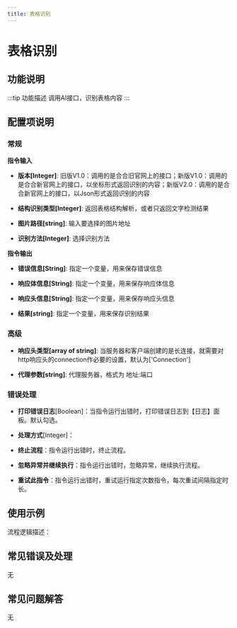 ```yaml
---
title: 表格识别
---
```


# 表格识别

## 功能说明

:::tip 功能描述
调用AI接口，识别表格内容
:::

## 配置项说明

### 常规

**指令输入**

- **版本[Integer]**: 旧版V1.0：调用的是合合旧官网上的接口；新版V1.0：调用的是合合新官网上的接口，以坐标形式返回识别的内容；新版V2.0：调用的是合合新官网上的接口，以Json形式返回识别的内容

- **结构识别类型[Integer]**: 返回表格结构解析，或者只返回文字检测结果

- **图片路径[string]**: 输入要选择的图片地址

- **识别方法[Integer]**: 选择识别方法


**指令输出**

- **错误信息[String]**: 指定一个变量，用来保存错误信息

- **响应体信息[String]**: 指定一个变量，用来保存响应体信息

- **响应头信息[String]**: 指定一个变量，用来保存响应头信息

- **结果[string]**: 指定一个变量，用来保存识别结果

### 高级

- **响应头类型[array of string]**: 当服务器和客户端创建的是长连接，就需要对http响应头的connection作必要的设置，默认为['Connection']

- **代理参数[string]**: 代理服务器，格式为 地址:端口

### 错误处理

- **打印错误日志**[Boolean]：当指令运行出错时，打印错误日志到【日志】面板。默认勾选。

- **处理方式**[Integer]：

 - **终止流程**：指令运行出错时，终止流程。

 - **忽略异常并继续执行**：指令运行出错时，忽略异常，继续执行流程。

 - **重试此指令**：指令运行出错时，重试运行指定次数指令，每次重试间隔指定时长。

## 使用示例

流程逻辑描述：

## 常见错误及处理

无

## 常见问题解答

无

